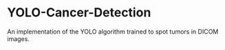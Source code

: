 # YOLO-Cancer-Detection
An implementation of the YOLO algorithm trained to spot tumors in DICOM images.
